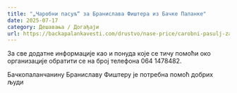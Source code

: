 ```yaml
---
title: "„Чаробни пасуљ“ за Бранислава Фиштера из Бачке Паланке"
date: 2025-07-17
category: Дешавања / Догађаји
url: https://backapalankavesti.com/drustvo/nase-price/carobni-pasulj-za-branislava-fistera-iz-backe-palanke/
---
```


За све додатне информације као и понуда које се тичу помоћи око организације обратити се на број телефона 064 1478482.

Бачкопаланчанину Браниславу Фиштеру је потребна помоћ добрих људи
